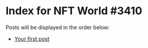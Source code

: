 # Index for NFT World #3410
Posts will be displayed in the order below:

- [Your first post](./001-first.md)

